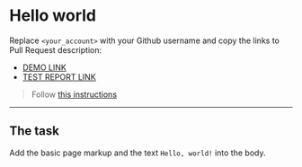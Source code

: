 # Hello world
Replace `<your_account>` with your Github username and copy the links to Pull Request description:
- [DEMO LINK](https://mstrilec.github.io/layout_hello-world/)
- [TEST REPORT LINK](https://mstrilec.github.io/layout_hello-world/report/html_report/)

> Follow [this instructions](https://mate-academy.github.io/layout_task-guideline/#how-to-solve-the-layout-tasks-on-github)
___

## The task 
Add the basic page markup and the text `Hello, world!` into the body.
